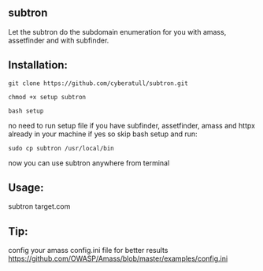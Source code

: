 ## subtron
Let the subtron do the subdomain enumeration for you with amass, assetfinder and with subfinder.

## Installation:
```
git clone https://github.com/cyberatull/subtron.git
```
```
chmod +x setup subtron
```
```
bash setup
```
no need to run setup file if you have subfinder, assetfinder, amass and httpx already in your machine if yes so skip bash setup and run:
```
sudo cp subtron /usr/local/bin
```

now you can use subtron anywhere from terminal

## Usage:
subtron target.com

## Tip:
config your amass config.ini file for better results
https://github.com/OWASP/Amass/blob/master/examples/config.ini
